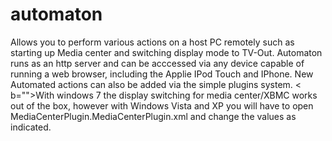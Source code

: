 automaton
=========

Allows you to perform various actions on a host PC remotely such as starting up Media center and switching display mode to TV-Out. Automaton runs as an http server and can be acccessed via any device capable of running a web browser, including the Applie IPod Touch and IPhone. New Automated actions can also be added via the simple plugins system.
< b="">With windows 7 the display switching for media center/XBMC works out of the box, however with Windows Vista and XP you will have to open MediaCenterPlugin.MediaCenterPlugin.xml and change the values as indicated.